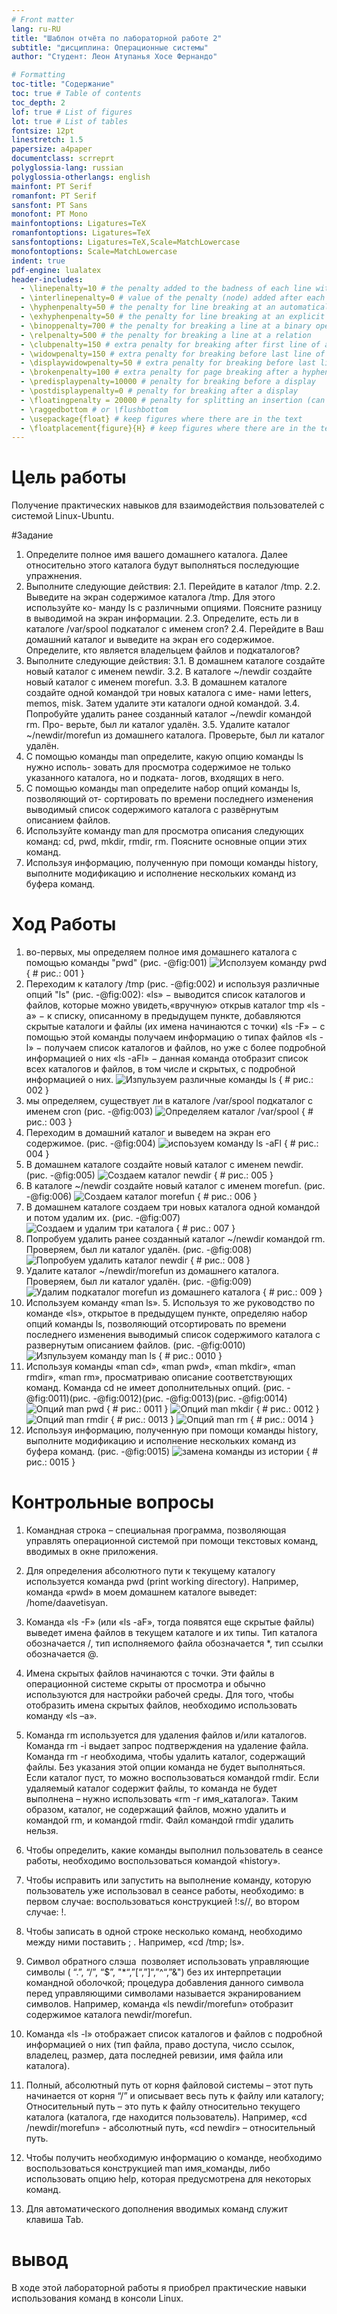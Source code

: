 ```yaml
---
# Front matter
lang: ru-RU
title: "Шаблон отчёта по лабораторной работе 2"
subtitle: "дисциплина: Операционные системы"
author: "Студент: Леон Атупанья Хосе Фернандо"

# Formatting
toc-title: "Содержание"
toc: true # Table of contents
toc_depth: 2
lof: true # List of figures
lot: true # List of tables
fontsize: 12pt
linestretch: 1.5
papersize: a4paper
documentclass: scrreprt
polyglossia-lang: russian
polyglossia-otherlangs: english
mainfont: PT Serif
romanfont: PT Serif
sansfont: PT Sans
monofont: PT Mono
mainfontoptions: Ligatures=TeX
romanfontoptions: Ligatures=TeX
sansfontoptions: Ligatures=TeX,Scale=MatchLowercase
monofontoptions: Scale=MatchLowercase
indent: true
pdf-engine: lualatex
header-includes:
  - \linepenalty=10 # the penalty added to the badness of each line within a paragraph (no associated penalty node) Increasing the value makes tex try to have fewer lines in the paragraph.
  - \interlinepenalty=0 # value of the penalty (node) added after each line of a paragraph.
  - \hyphenpenalty=50 # the penalty for line breaking at an automatically inserted hyphen
  - \exhyphenpenalty=50 # the penalty for line breaking at an explicit hyphen
  - \binoppenalty=700 # the penalty for breaking a line at a binary operator
  - \relpenalty=500 # the penalty for breaking a line at a relation
  - \clubpenalty=150 # extra penalty for breaking after first line of a paragraph
  - \widowpenalty=150 # extra penalty for breaking before last line of a paragraph
  - \displaywidowpenalty=50 # extra penalty for breaking before last line before a display math
  - \brokenpenalty=100 # extra penalty for page breaking after a hyphenated line
  - \predisplaypenalty=10000 # penalty for breaking before a display
  - \postdisplaypenalty=0 # penalty for breaking after a display
  - \floatingpenalty = 20000 # penalty for splitting an insertion (can only be split footnote in standard LaTeX)
  - \raggedbottom # or \flushbottom
  - \usepackage{float} # keep figures where there are in the text
  - \floatplacement{figure}{H} # keep figures where there are in the text
---
```



# Цель работы

Получение практических навыков для взаимодействия пользователей с системой Linux-Ubuntu.

#Задание

1. Определите полное имя вашего домашнего каталога. Далее относительно этого
каталога будут выполняться последующие упражнения.
2. Выполните следующие действия:
2.1. Перейдите в каталог /tmp.
2.2. Выведите на экран содержимое каталога /tmp. Для этого используйте ко-
манду ls с различными опциями. Поясните разницу в выводимой на экран
информации.
2.3. Определите, есть ли в каталоге /var/spool подкаталог с именем cron?
2.4. Перейдите в Ваш домашний каталог и выведите на экран его содержимое.
Определите, кто является владельцем файлов и подкаталогов?
3. Выполните следующие действия:
3.1. В домашнем каталоге создайте новый каталог с именем newdir.
3.2. В каталоге ~/newdir создайте новый каталог с именем morefun.
3.3. В домашнем каталоге создайте одной командой три новых каталога с име-
нами letters, memos, misk. Затем удалите эти каталоги одной командой.
3.4. Попробуйте удалить ранее созданный каталог ~/newdir командой rm. Про-
верьте, был ли каталог удалён.
3.5. Удалите каталог ~/newdir/morefun из домашнего каталога. Проверьте,
был ли каталог удалён.
4. С помощью команды man определите, какую опцию команды ls нужно исполь-
зовать для просмотра содержимое не только указанного каталога, но и подката-
логов, входящих в него.
5. С помощью команды man определите набор опций команды ls, позволяющий от-
сортировать по времени последнего изменения выводимый список содержимого
каталога с развёрнутым описанием файлов.
6. Используйте команду man для просмотра описания следующих команд: cd, pwd,
mkdir, rmdir, rm. Поясните основные опции этих команд.
7. Используя информацию, полученную при помощи команды history, выполните
модификацию и исполнение нескольких команд из буфера команд.

# Ход Работы 

1. во-первых, мы определяем полное имя домашнего каталога с помощью команды "pwd" (рис. -@fig:001)
![Исползуем команду pwd](imag5/5.1.jpg) { # рис.: 001 }
2. Переходим к каталогу /tmp (рис. -@fig:002) и используя различные опций "ls" (рис. -@fig:002):
«ls» − выводится список каталогов и файлов, которые можно увидеть,«вручную» открыв каталог tmp
«ls -a» − к списку, описанному в предыдущем пункте, добавляются скрытые каталоги и файлы (их имена начинаются с точки)
«ls -F» − с помощью этой команды получаем информацию о типах файлов
«ls -l» − получаем список каталогов и файлов, но уже с более подробной информацией о них
«ls -aFl» − данная команда отобразит список всех каталогов и файлов, в том числе и скрытых, с подробной информацией о них.
![Изпульзуем различные команды ls](imag5/5.2.jpg) { # рис.: 002 }
3. мы определяем, существует ли в каталоге /var/spool подкаталог с именем cron (рис. -@fig:003)
![Определяем каталог /var/spool](imag5/5.3.jpg) { # рис.: 003 }
4. Переходим в домашний каталог и выведем на экран его содержимое. (рис. -@fig:004)
![испоьзуем команду ls -aFl](imag5/5.4.jpg) { # рис.: 004 }
5. В домашнем каталоге создайте новый каталог с именем newdir. (рис. -@fig:005)
![Создаем каталог newdir](imag5/5.5.jpg) { # рис.: 005 }
6. В каталоге ~/newdir создайте новый каталог с именем morefun. (рис. -@fig:006)
![Создаем каталог morefun](imag5/5.6.jpg) { # рис.: 006 }
7. В домашнем каталоге создаем три новых каталога одной командой и потом удалим их.  (рис. -@fig:007)
![Создаем и удалим три каталога](imag5/5.7.jpg) { # рис.: 007 }
8. Попробуем удалить ранее созданный каталог ~/newdir командой rm. Проверяем, был ли каталог удалён. (рис. -@fig:008)
![Попробуем удалить каталог newdir](imag5/5.8.jpg) { # рис.: 008 }
9. Удалите каталог ~/newdir/morefun из домашнего каталога. Проверяем, был ли каталог удалён. (рис. -@fig:009)
![Удалим подкаталог morefun из домашнего каталога](imag5/5.9.jpg) { # рис.: 009 }
10. Используем команду «man ls». 5.	Используя то же руководство по команде «ls», открытое в предыдущем пункте, определяю набор опций команды ls, позволяющий отсортировать по времени последнего изменения выводимый список содержимого каталога с развернутым описанием файлов. (рис. -@fig:0010)
![Изпульзуем команду man ls](imag5/5.10.jpg) { # рис.: 0010 }
11. Используя команды «man cd», «man pwd», «man mkdir», «man rmdir», «man rm», просматриваю описание соответствующих команд. Команда cd не имеет дополнительных опций. (рис. -@fig:0011)(рис. -@fig:0012)(рис. -@fig:0013)(рис. -@fig:0014)
![Опций man pwd](imag5/5.11.jpg) { # рис.: 0011 }
![Опций man mkdir](imag5/5.12.jpg) { # рис.: 0012 }
![Опций man rmdir](imag5/5.13.jpg) { # рис.: 0013 }
![Опций man rm](imag5/5.14.jpg) { # рис.: 0014 }
12. Используя информацию, полученную при помощи команды history, выполните
модификацию и исполнение нескольких команд из буфера команд. (рис. -@fig:0015)
![замена команды из истории](imag5/5.15.jpg) { # рис.: 0015 }

# Контрольные вопросы
           

1. Командная строка – специальная программа, позволяющая управлять операционной системой при помощи текстовых команд, вводимых в окне приложения.

2. Для определения абсолютного пути к текущему каталогу используется команда pwd (print working directory). Например, команда «pwd» в моем домашнем каталоге выведет: /home/daavetisyan.

3. Команда «ls -F» (или «ls -aF», тогда появятся еще скрытые файлы) выведет имена файлов в текущем каталоге и их типы. Тип каталога обозначается /, тип исполняемого файла обозначается \*, тип ссылки обозначается @.

4. Имена скрытых файлов начинаются с точки. Эти файлы в операционной системе скрыты от просмотра и обычно используются для настройки рабочей среды. Для того, чтобы отобразить имена скрытых файлов, необходимо использовать команду «ls –a».

5. Команда rm используется для удаления файлов и/или каталогов. Команда rm -i выдает запрос подтверждения на удаление файла. Команда rm -r необходима, чтобы удалить каталог, содержащий файлы. Без указания этой опции команда не будет выполняться. Если каталог пуст, то можно воспользоваться командой rmdir. Если удаляемый каталог содержит файлы, то команда не будет выполнена – нужно использовать «rm -r имя\_каталога». Таким образом, каталог, не содержащий файлов, можно удалить и командой rm, и командой rmdir. Файл командой rmdir удалить нельзя.

6. Чтобы определить, какие команды выполнил пользователь в сеансе работы, необходимо воспользоваться командой «history».

7. Чтобы исправить или запустить на выполнение команду, которую пользователь уже использовал в сеансе работы, необходимо: в первом случае: воспользоваться конструкцией !:s//, во втором случае: !.

8. Чтобы записать в одной строке несколько команд, необходимо между ними поставить ; . Например, «cd /tmp; ls».

9. Символ обратного слэша  позволяет использовать управляющие символы ( “.”, “/”, “$”, "\*“,”\[“,”\]“,”^“,”&") без их интерпретации командной оболочкой; процедура добавления данного символа перед управляющими символами называется экранированием символов. Например, команда «ls newdir/morefun» отобразит содержимое каталога newdir/morefun.

10. Команда «ls -l» отображает список каталогов и файлов с подробной информацией о них (тип файла, право доступа, число ссылок, владелец, размер, дата последней ревизии, имя файла или каталога).

11. Полный, абсолютный путь от корня файловой системы – этот путь начинается от корня “/” и описывает весь путь к файлу или каталогу; Относительный путь – это путь к файлу относительно текущего каталога (каталога, где находится пользователь). Например, «cd /newdir/morefun» - абсолютный путь, «cd newdir» – относительный путь.

12. Чтобы получить необходимую информацию о команде, необходимо воспользоваться конструкцией man имя\_команды, либо использовать опцию help, которая предусмотрена для некоторых команд.

13. Для автоматического дополнения вводимых команд служит клавиша Tab.
# вывод
В ходе этой лабораторной работы я приобрел практические навыки использования команд в консоли Linux.


